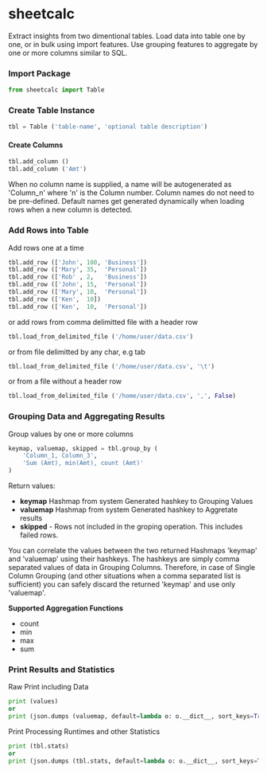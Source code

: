 # sheetcalc
Extract insights from two dimentional tables. Load data into table one by one, or in bulk using import features.
Use grouping features to aggregate by one or more columns similar to SQL.


### Import Package

```python
from sheetcalc import Table
```

### Create Table Instance
```python
tbl = Table ('table-name', 'optional table description')
```

#### Create Columns
```python
tbl.add_column ()
tbl.add_column ('Amt')
```
When no column name is supplied, a name will be autogenerated as 'Column_n' where 'n' is the Column number.  Column names do not need to be pre-defined. Default names get generated dynamically when loading rows when a new column is detected.

### Add Rows into Table

Add rows one at a time
```python
tbl.add_row (['John', 100, 'Business'])
tbl.add_row (['Mary', 35,  'Personal'])
tbl.add_row (['Rob' , 2,   'Business'])
tbl.add_row (['John', 15,  'Personal'])
tbl.add_row (['Mary', 10,  'Personal'])
tbl.add_row (['Ken',  10])
tbl.add_row (['Ken',  10,  'Personal'])
```
or add rows from comma delimitted file with a header row
```python
tbl.load_from_delimited_file ('/home/user/data.csv')
```

or from file delimitted by any char, e.g tab
```python
tbl.load_from_delimited_file ('/home/user/data.csv', '\t')
```

or from a file without a header row
```python
tbl.load_from_delimited_file ('/home/user/data.csv', ',', False)
```

### Grouping Data and Aggregating Results

Group values by one or more columns
```python
keymap, valuemap, skipped = tbl.group_by (
	'Column_1, Column_3',
	'Sum (Amt), min(Amt), count (Amt)'
)
```
Return values:
- **keymap** Hashmap from system Generated hashkey to Grouping Values
- **valuemap** Hashmap from system Generated hashkey to Aggretate results
- **skipped** - Rows not included in the groping operation. This includes failed rows.

You can correlate the values between the two returned Hashmaps 'keymap' and 'valuemap' using their hashkeys. The hashkeys are simply comma separated values of data in Grouping Columns. Therefore, in case of Single Column Grouping (and other situations when a comma separated list is sufficient) you can safely discard the returned 'keymap' and use only 'valuemap'.


**Supported Aggregation Functions**
- count
- min
- max
- sum

### Print Results and Statistics

Raw Print including Data
```python
print (values)
or
print (json.dumps (valuemap, default=lambda o: o.__dict__, sort_keys=True, indent=4))
```

Print Processing Runtimes and other Statistics
```python
print (tbl.stats)
or
print (json.dumps (tbl.stats, default=lambda o: o.__dict__, sort_keys=True, indent=4))
```
